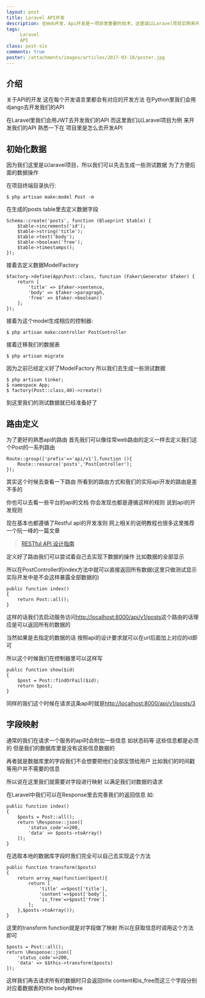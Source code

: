 ```yaml
---
layout: post
title: Laravel API开发
description: 在Web开发，Api开发是一项非常重要的技术，这里就以Laravel项目实例来开发API 熟悉下API的具体的流程
tags:
     Laravel
     API
class: post-six
comments: true
poster: /attachments/images/articles/2017-03-18/poster.jpg
---
```


## 介绍
关于API的开发 这在每个开发语言里都会有对应的开发方法 在Python里我们会用django去开发我们的API

在Laravel里我们会用JWT去开发我们的API 而这里我们以Laravel项目为例 来开发我们的API 熟悉一下在
项目里是怎么去开发API

## 初始化数据
因为我们这里是以laravel项目，所以我们可以先去生成一些测试数据 为了方便后面的数据操作

在项目终端目录执行:
```shell
$ php artisan make:model Post -m
```
在生成的posts table里去定义数据字段
```php?start_inline=1
Schema::create('posts', function (Blueprint $table) {
    $table->increments('id');
    $table->string('title');
    $table->text('body');
    $table->boolean('free');
    $table->timestamps();
});
```

接着去定义数据ModelFactory
```php?start_inline=1
$factory->define(App\Post::class, function (Faker\Generator $faker) {
    return [
        'title' => $faker->sentence,
        'body' => $faker->paragraph,
        'free' => $faker->boolean()
    ];
});
```
接着为这个model生成相应的控制器:
```shell
$ php artisan make:controller PostController
```
接着迁移我们的数据表
```shell
$ php artisan migrate
```

因为之前已经定义好了ModelFactory 所以我们去生成一些测试数据
```shell
$ php artisan tinker;
$ namespace App;
$ factory(Post::class,40)->create()
```
到这里我们的测试数据就已经准备好了

## 路由定义
为了更好的熟悉api的路由 首先我们可以像往常web路由的定义一样去定义我们这个Post的一系列路由
```php?start_inline=1
Route::group(['prefix'=>'api/v1'],function (){
    Route::resource('posts','PostController');
});
```

其实这个时候去查看一下路由 所看到的路由方式和我们的实际api开发的路由是差不多的

你也可以去看一些平台的api的文档 你会发现也都是遵循这样的规则 说到api的开发规则

现在基本也都遵循了Restful api的开发准则 网上相关的说明教程也很多这里推荐一个阮一峰的一篇文章

> [RESTful API 设计指南](http://www.ruanyifeng.com/blog/2014/05/restful_api.html)

定义好了路由我们可以尝试着自己去实现下数据的操作 比如数据的全部显示

所以在PostController的index方法中就可以直接返回所有数据(这里只做测试显示 实际开发中是不会这样暴露全部数据的)
```php?start_inline=1
public function index()
{
    return Post::all();
}
```
这样的话我们去启动服务访问[http://localhost:8000/api/v1/posts](http://localhost:8000/api/v1/posts)这个路由的话理应是可以返回所有的数据的

当然如果是去指定的数据的话 按照api的设计要求就可以在url后面加上对应的id即可

所以这个时候我们在控制器里可以这样写
```php?start_inline=1
public function show($id)
{
    $post = Post::findOrFail($id);
    return $post;
}
```
同样的我们这个时候在请求这条api时就是[http://localhost:8000/api/v1/posts/3](http://localhost:8000/api/v1/posts/3)

## 字段映射
通常的我们在请求一个服务的api时会附加一些信息 如状态码等 这些信息都是必须的 但是我们的数据库里是没有这些信息数据的

再者就是数据库里的字段我们不会想要把他们全部反馈给用户 比如我们的时间戳等用户并不需要的信息

所以说在这里我们就需要对字段进行映射 以满足我们对数据的请求

在Laravel中我们可以在Response里去完善我们的返回信息 如:
```php?start_inline=1
public function index()
{
    $posts = Post::all();
    return \Response::json([
        'status_code'=>200,
        'data' => $posts->toArray()
    ]);
}
```
在选取本地的数据库字段时我们完全可以自己去实现这个方法
```php?start_inline=1
public function transform($posts)
{
    return array_map(function($post){
        return [
            'title' =>$post['title'],
            'content'=>$post['body'],
            'is_free'=>$post['free']
        ];
    },$posts->toArray());
}
```
这里的transform function就是对字段做了映射 所以在获取信息时调用这个方法即可
```php?start_inline=1
$posts = Post::all();
return \Response::json([
    'status_code'=>200,
    'data' => $$this->transform($posts)
]);
```
这样我们再去请求所有的数据时只会返回title content和is_free而这三个字段分别对应着数据表的title body和free